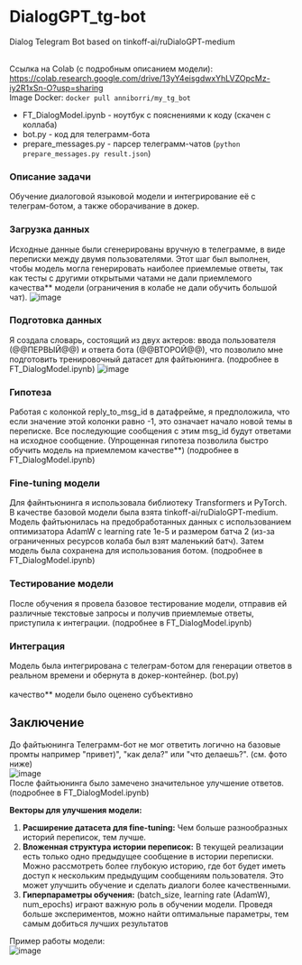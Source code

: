 # DialogGPT_tg-bot
Dialog Telegram Bot based on tinkoff-ai/ruDialoGPT-medium<br><br>
  
Ссылка на Colab (с подробным описанием модели): https://colab.research.google.com/drive/13yY4eisgdwxYhLVZOpcMz-iy2R1xSn-O?usp=sharing<br>
Image Docker: ```docker pull anniborri/my_tg_bot``` <br>

* FT_DialogModel.ipynb - ноутбук с пояснениями к коду (скачен с коллаба) <br>
* bot.py - код для телеграмм-бота <br>
* prepare_messages.py - парсер телеграмм-чатов (```python prepare_messages.py result.json```)<br>

### Описание задачи
Обучение диалоговой языковой модели и интегрирование её с телеграм-ботом, а также оборачивание в докер.

### Загрузка данных
Исходные данные были сгенерированы вручную в телеграмме, в виде переписки между двумя пользователями. Этот шаг был выполнен, чтобы модель могла генерировать наиболее приемлемые ответы, так как тесты с другими открытыми чатами не дали приемлемого качества** модели (ограничения в колабе не дали обучить большой чат).
![image](https://github.com/Anya-wUw/DialogGPT_tg-bot/assets/48104500/bdfa799a-708c-4af3-be75-059d3d99d71d)


### Подготовка данных
Я создала словарь, состоящий из двух актеров: ввода пользователя (@@ПЕРВЫЙ@@) и ответа бота (@@ВТОРОЙ@@), что позволило мне подготовить тренировочный датасет для файтьюнинга. (подробнее в FT_DialogModel.ipynb)
![image](https://github.com/Anya-wUw/DialogGPT_tg-bot/assets/48104500/68afe01b-a4e2-4c2c-9b2e-e993518d6abd)
<br>
### Гипотеза
Работая с колонкой reply_to_msg_id в датафрейме, я предположила, что если значение этой колонки равно -1, это означает начало новой темы в переписке. Все последующие сообщения с этим msg_id будут ответами на исходное сообщение. (Упрощенная гипотеза позволила быстро обучить модель на приемлемом качестве**) (подробнее в FT_DialogModel.ipynb)

### Fine-tuning модели
Для файнтьюнинга я использовала библиотеку Transformers и PyTorch. В качестве базовой модели была взята tinkoff-ai/ruDialoGPT-medium. Модель файтьюнилась на предобработанных данных с использованием оптимизатора AdamW с learning rate 1e-5 и размером батча 2 (из-за ограниченных ресурсов колаба был взят маленький батч). Затем модель была сохранена для использования ботом. (подробнее в FT_DialogModel.ipynb)

### Тестирование модели
После обучения я провела базовое тестирование модели, отправив ей различные текстовые запросы и получив приемлемые ответы, приступила к интеграции. (подробнее в FT_DialogModel.ipynb)

### Интеграция
Модель была интегрирована с телеграм-ботом для генерации ответов в реальном времени и обернута в докер-контейнер. (bot.py)
<br><br>
качество** модели было оценено субъективно

## Заключение
До файтьюнинга Телеграмм-бот не мог ответить логично на базовые промты например "привет)", "как дела?" или "что делаешь?". (см. фото ниже) <br>
![image](https://github.com/Anya-wUw/DialogGPT_tg-bot/assets/48104500/44f22845-ea6b-4385-b006-bb2f72407492)
<br>
После файтьюнинга было замечено значительное улучшение ответов. (подробнее в FT_DialogModel.ipynb)

**Векторы для улучшения модели:**
1. **Расширение датасета для fine-tuning:**
Чем больше разнообразных историй переписок, тем лучше.
2. **Вложенная структура истории переписок:**
В текущей реализации есть только одно предыдущее сообщение в истории переписки. Можно рассмотреть более глубокую историю, где бот будет иметь доступ к нескольким предыдущим сообщениям пользователя. Это может улучшить обучение и сделать диалоги более качественными.
3. **Гиперпараметры обучения:** (batch_size, learning rate (AdamW), num_epochs) играют важную роль в обучении модели. Проведя больше экспериментов, можно найти оптимальные параметры, тем самым добиться лучших результатов

Пример работы модели: <br>
![image](https://github.com/Anya-wUw/DialogGPT_tg-bot/assets/48104500/30cce450-6250-4b0d-9e18-046b40d7b928)
